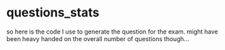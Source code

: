 # questions_stats
 
so here is the code I use to generate the question for the exam. might have been heavy handed on the overall number of questions though...
